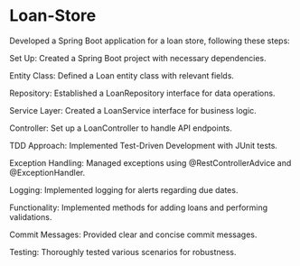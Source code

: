 # Loan-Store
Developed a Spring Boot application for a loan store, following these steps:

Set Up: Created a Spring Boot project with necessary dependencies.

Entity Class: Defined a Loan entity class with relevant fields.

Repository: Established a LoanRepository interface for data operations.

Service Layer: Created a LoanService interface for business logic.

Controller: Set up a LoanController to handle API endpoints.

TDD Approach: Implemented Test-Driven Development with JUnit tests.

Exception Handling: Managed exceptions using @RestControllerAdvice and @ExceptionHandler.

Logging: Implemented logging for alerts regarding due dates.


Functionality: Implemented methods for adding loans and performing validations.

Commit Messages: Provided clear and concise commit messages.

Testing: Thoroughly tested various scenarios for robustness.
